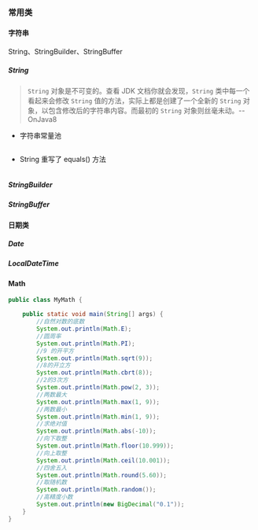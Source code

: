 ### 常用类

#### 字符串

String、StringBuilder、StringBuffer

##### String

> `String` 对象是不可变的。查看 JDK 文档你就会发现，`String` 类中每一个看起来会修改 `String` 值的方法，实际上都是创建了一个全新的 `String` 对象，以包含修改后的字符串内容。而最初的 `String` 对象则丝毫未动。-- OnJava8

* 字符串常量池

  ```java
  
  ```

  

* String 重写了 equals() 方法

  ```java
  
  ```

  

##### StringBuilder

##### StringBuffer

#### 日期类

##### Date

##### LocalDateTime

#### Math

```java
public class MyMath {

    public static void main(String[] args) {
        //自然对数的底数
        System.out.println(Math.E);
        //圆周率
        System.out.println(Math.PI);
        //9 的开平方
        System.out.println(Math.sqrt(9));
        //8的开立方
        System.out.println(Math.cbrt(8));
        //2的3次方
        System.out.println(Math.pow(2, 3));
        //两数最大
        System.out.println(Math.max(1, 9));
        //两数最小
        System.out.println(Math.min(1, 9));
        //求绝对值
        System.out.println(Math.abs(-10));
        //向下取整
        System.out.println(Math.floor(10.999));
        //向上取整
        System.out.println(Math.ceil(10.001));
        //四舍五入
        System.out.println(Math.round(5.60));
        //取随机数
        System.out.println(Math.random());
        //高精度小数
        System.out.println(new BigDecimal("0.1"));
    }
}
```



